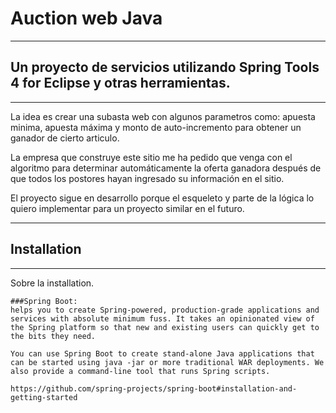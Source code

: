# Auction web Java
***
## Un proyecto de servicios utilizando Spring Tools 4 for Eclipse y otras herramientas.
***
La idea es crear una subasta web con algunos parametros como: apuesta minima, apuesta máxima y monto de auto-incremento para obtener un ganador de cierto articulo.

La empresa que construye este sitio me ha pedido que venga con el algoritmo para determinar automáticamente la oferta ganadora después de que todos los postores hayan ingresado su información en el sitio.

El proyecto sigue en desarrollo porque el esqueleto y parte de la lógica lo quiero implementar para un proyecto similar en el futuro.
***

## Installation
***
Sobre la installation. 
```
###Spring Boot:
helps you to create Spring-powered, production-grade applications and services with absolute minimum fuss. It takes an opinionated view of the Spring platform so that new and existing users can quickly get to the bits they need.

You can use Spring Boot to create stand-alone Java applications that can be started using java -jar or more traditional WAR deployments. We also provide a command-line tool that runs Spring scripts.

https://github.com/spring-projects/spring-boot#installation-and-getting-started

```